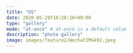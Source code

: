```yaml
---
title: "US"
date: 2020-05-29T10:20:16+09:00
type: "gallery"
mode: "at-once" # at-once is a default value
description: "photo gallery"
image: images/feature2/WechatIMG492.jpeg
---
```

